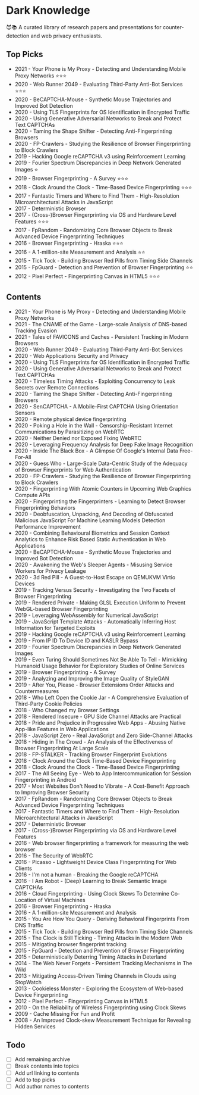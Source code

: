 # Dark Knowledge

😈📚 A curated library of research papers and presentations for counter-detection and web privacy enthusiasts.

## Top Picks

- 2021 - Your Phone is My Proxy - Detecting and Understanding Mobile Proxy Networks ⭐⭐⭐
- 2020 - Web Runner 2049 - Evaluating Third-Party Anti-Bot Services ⭐⭐⭐
- 2020 - BeCAPTCHA-Mouse - Synthetic Mouse Trajectories and Improved Bot Detection
- 2020 - Using TLS Fingerprints for OS Identification in Encrypted Traffic 
- 2020 - Using Generative Adversarial Networks to Break and Protect Text CAPTCHAs
- 2020 - Taming the Shape Shifter - Detecting Anti-Fingerprinting Browsers
- 2020 - FP-Crawlers - Studying the Resilience of Browser Fingerprinting to Block Crawlers 
- 2019 - Hacking Google reCAPTCHA v3 using Reinforcement Learning
- 2019 - Fourier Spectrum Discrepancies in Deep Network Generated Images ⭐
- 2019 - Browser Fingerprinting - A Survey ⭐⭐⭐
- 2018 - Clock Around the Clock - Time-Based Device Fingerprinting ⭐⭐⭐
- 2017 - Fantastic Timers and Where to Find Them - High-Resolution Microarchitectural Attacks in JavaScript
- 2017 - Deterministic Browser
- 2017 - (Cross-)Browser Fingerprinting via OS and Hardware Level Features ⭐⭐⭐
- 2017 - FpRandom - Randomizing Core Browser Objects to Break Advanced Device Fingerprinting Techniques
- 2016 - Browser Fingerprinting - Hraska ⭐⭐⭐
- 2016 - A 1-million-site Measurement and Analysis ⭐⭐
- 2015 - Tick Tock - Building Browser Red Pills from Timing Side Channels
- 2015 - FpGuard - Detection and Prevention of Browser Fingerprinting ⭐⭐
- 2012 - Pixel Perfect - Fingerprinting Canvas in HTML5 ⭐⭐⭐


## Contents
 
- 2021 - Your Phone is My Proxy - Detecting and Understanding Mobile Proxy Networks 
- 2021 - The CNAME of the Game - Large-scale Analysis of DNS-based Tracking Evasion
- 2021 - Tales of FAVICONS and Caches - Persistent Tracking in Modern Browsers
- 2020 - Web Runner 2049 - Evaluating Third-Party Anti-Bot Services
- 2020 - Web Applications Security and Privacy
- 2020 - Using TLS Fingerprints for OS Identification in Encrypted Traffic
- 2020 - Using Generative Adversarial Networks to Break and Protect Text CAPTCHAs
- 2020 - Timeless Timing Attacks - Exploiting Concurrency to Leak Secrets over Remote Connections
- 2020 - Taming the Shape Shifter - Detecting Anti-Fingerprinting Browsers
- 2020 - SenCAPTCHA - A Mobile-First CAPTCHA Using Orientation Sensors
- 2020 - Remote physical device fingerprinting
- 2020 - Poking a Hole in the Wall - Censorship-Resistant Internet Communications by Parasitizing on WebRTC
- 2020 - Neither Denied nor Exposed Fixing WebRTC
- 2020 - Leveraging Frequency Analysis for Deep Fake Image Recognition
- 2020 - Inside The Black Box - A Glimpse Of Google's Internal Data Free-For-All
- 2020 - Guess Who - Large-Scale Data-Centric Study of the Adequacy of Browser Fingerprints for Web Authentication
- 2020 - FP-Crawlers - Studying the Resilience of Browser Fingerprinting to Block Crawlers
- 2020 - Fingerprinting With Atomic Counters in Upcoming Web Graphics Compute APIs
- 2020 - Fingerprinting the Fingerprinters - Learning to Detect Browser Fingerprinting Behaviors
- 2020 - Deobfuscation, Unpacking, And Decoding of Obfuscated Malicious JavaScript For Machine Learning Models Detection Performance Improvement 
- 2020 - Combining Behavioural Biometrics and Session Context Analytics to Enhance Risk Based Static Authentication in Web Applications
- 2020 - BeCAPTCHA-Mouse - Synthetic Mouse Trajectories and Improved Bot Detection 
- 2020 - Awakening the Web's Sleeper Agents - Misusing Service Workers for Privacy Leakage
- 2020 - 3d Red Pill - A Guest-to-Host Escape on QEMUKVM Virtio Devices
- 2019 - Tracking Versus Security - Investigating the Two Facets of Browser Fingerprinting
- 2019 - Rendered Private - Making GLSL Execution Uniform to Prevent WebGL-based Browser Fingerprinting
- 2019 - Leveraging WebAssembly for Numerical JavaScript
- 2019 - JavaScript Template Attacks - Automatically Inferring Host Information for Targeted Exploits
- 2019 - Hacking Google reCAPTCHA v3 using Reinforcement Learning
- 2019 - From IP ID To Device ID and KASLR Bypass
- 2019 - Fourier Spectrum Discrepancies in Deep Network Generated Images
- 2019 - Even Turing Should Sometimes Not Be Able To Tell - Mimicking Humanoid Usage Behavior for Exploratory Studies of Online Services
- 2019 - Browser Fingerprinting - A Survey
- 2019 - Analyzing and Improving the Image Quality of StyleGAN
- 2019 - After You, Please - Browser Extensions Order Attacks and Countermeasures 
- 2018 - Who Left Open the Cookie Jar - A Comprehensive Evaluation of Third-Party Cookie Policies
- 2018 - Who Changed my Browser Settings
- 2018 - Rendered Insecure - GPU Side Channel Attacks are Practical
- 2018 - Pride and Prejudice in Progressive Web Apps - Abusing Native App-like Features in Web Applications
- 2018 - JavaScript Zero - Real JavaScript and Zero Side-Channel Attacks
- 2018 - Hiding in The Crowd - An Analysis of the Effectiveness of Browser Fingerprinting At Large Scale
- 2018 - FP-STALKER - Tracking Browser Fingerprint Evolutions
- 2018 - Clock Around the Clock Time-Based Device Fingerprinting
- 2018 - Clock Around the Clock - Time-Based Device Fingerprinting
- 2017 - The All Seeing Eye - Web to App Intercommunication for Session Fingerprinting in Android
- 2017 - Most Websites Don't Need to Vibrate - A Cost-Benefit Approach to Improving Browser Security
- 2017 - FpRandom - Randomizing Core Browser Objects to Break Advanced Device Fingerprinting Techniques
- 2017 - Fantastic Timers and Where to Find Them - High-Resolution Microarchitectural Attacks in JavaScript
- 2017 - Deterministic Browser
- 2017 - (Cross-)Browser Fingerprinting via OS and Hardware Level Features
- 2016 - Web browser fingerprinting a framework for measuring the web browser
- 2016 - The Security of WebRTC
- 2016 - Picasso - Lightweight Device Class Fingerprinting For Web Clients
- 2016 - I'm not a human - Breaking the Google reCAPTCHA
- 2016 - I Am Robot - (Deep) Learning to Break Semantic Image CAPTCHAs
- 2016 - Cloud Fingerprinting - Using Clock Skews To Determine Co-Location of Virtual Machines
- 2016 - Browser Fingerprinting - Hraska
- 2016 - A 1-million-site Measurement and Analysis
- 2015 - You Are How You Query - Deriving Behavioral Fingerprints From DNS Traffic
- 2015 - Tick Tock - Building Browser Red Pills from Timing Side Channels
- 2015 - The Clock is Still Ticking - Timing Attacks in the Modern Web
- 2015 - Mitigating browser fingerprint tracking
- 2015 - FpGuard - Detection and Prevention of Browser Fingerprinting
- 2015 - Deterministically Deterring Timing Attacks in Deterland
- 2014 - The Web Never Forgets - Persistent Tracking Mechanisms in The Wild
- 2013 - Mitigating Access-Driven Timing Channels in Clouds using StopWatch
- 2013 - Cookieless Monster - Exploring the Ecosystem of Web-based Device Fingerprinting
- 2012 - Pixel Perfect - Fingerprinting Canvas in HTML5
- 2010 - On the Reliability of Wireless Fingerprinting using Clock Skews
- 2009 - Cache Missing For Fun and Profit
- 2008 - An Improved Clock-skew Measurement Technique for Revealing Hidden Services


## Todo

- [ ] Add remaining archive
- [ ] Break contents into topics
- [ ] Add url linking to contents 
- [ ] Add to top picks
- [ ] Add author names to contents
